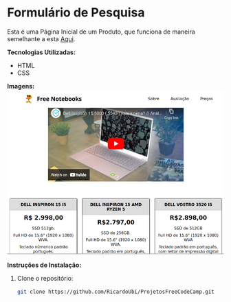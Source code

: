 # Formulário de Pesquisa

Esta é uma Página Inicial de um Produto, que funciona de maneira semelhante a esta [Aqui](https://product-landing-page.freecodecamp.rocks/).

**Tecnologias Utilizadas:**
- HTML
- CSS

**Imagens:**
![Captura de Tela do Meu Projeto](image/Produto.png)

**Instruções de Instalação:**
1. Clone o repositório:
   ```bash
   git clone https://github.com/RicardoUbi/ProjetosFreeCodeCamp.git
